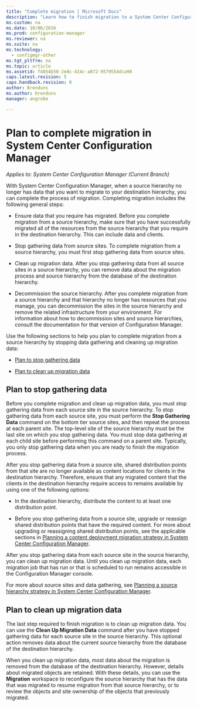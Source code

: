 ```yaml
---
title: "Complete migration | Microsoft Docs"
description: "Learn how to finish migration to a System Center Configuration Manager destination hierarchy after a source hierarchy no longer has data."
ms.custom: na
ms.date: 10/06/2016
ms.prod: configuration-manager
ms.reviewer: na
ms.suite: na
ms.technology:
  - configmgr-other
ms.tgt_pltfrm: na
ms.topic: article
ms.assetid: f4854b50-2e8c-414c-a872-9579554dca98
caps.latest.revision: 5
caps.handback.revision: 0
author: Brendunsms.author: brendunsmanager: angrobe

---
```

# Plan to complete migration in System Center Configuration Manager*Applies to: System Center Configuration Manager (Current Branch)*
With System Center Configuration Manager, when a source hierarchy no longer has data that you want to migrate to your destination hierarchy, you can complete the process of migration. Completing migration includes the following general steps:  

-   Ensure data that you require has migrated. Before you complete migration from a source hierarchy, make sure that you have successfully migrated all of the resources from the source hierarchy that you require in the destination hierarchy. This can include data and clients.  

-   Stop gathering data from source sites. To complete migration from a source hierarchy, you must first stop gathering data from source sites.  

-   Clean up migration data. After you stop gathering data from all source sites in a source hierarchy, you can remove data about the migration process and source hierarchy from the database of the destination hierarchy.  

-   Decommission the source hierarchy. After you complete migration from a source hierarchy and that hierarchy no longer has resources that you manage, you can decommission the sites in the source hierarchy and remove the related infrastructure from your environment. For information about how to decommission sites and source hierarchies, consult the documentation for that version of Configuration Manager.  

Use the following sections to help you plan to complete migration from a source hierarchy by stopping data gathering and cleaning up migration data:  

-   [Plan to stop gathering data](#Plan_to_Stop_Data_Gath)  

-   [Plan to clean up migration data](#Plan_to_clean_up)  

##  <a name="Plan_to_Stop_Data_Gath"></a> Plan to stop gathering data  
 Before you complete migration and clean up migration data, you must stop gathering data from each source site in the source hierarchy. To stop gathering data from each source site, you must perform the **Stop Gathering Data** command on the bottom tier source sites, and then repeat the process at each parent site. The top-level site of the source hierarchy must be the last site on which you stop gathering data. You must stop data gathering at each child site before performing this command on a parent site. Typically, you only stop gathering data when you are ready to finish the migration process.  

 After you stop gathering data from a source site, shared distribution points from that site are no longer available as content locations for clients in the destination hierarchy. Therefore, ensure that any migrated content that the clients in the destination hierarchy require access to remains available by using one of the following options:  

-   In the destination hierarchy, distribute the content to at least one distribution point.  

-   Before you stop gathering data from a source site, upgrade or reassign shared distribution points that have the required content. For more about upgrading or reassigning shared distribution points, see the applicable sections in [Planning a content deployment migration strategy in System Center Configuration Manager](../../core/migration/planning-a-content-deployment-migration-strategy.md).  

After you stop gathering data from each source site in the source hierarchy, you can clean up migration data. Until you clean up migration data, each migration job that has run or that is scheduled to run remains accessible in the Configuration Manager console.  

For more about source sites and data gathering, see [Planning a source hierarchy strategy in System Center Configuration Manager](../../core/migration/planning-a-source-hierarchy-strategy.md).  

##  <a name="Plan_to_clean_up"></a> Plan to clean up migration data  
 The last step required to finish migration is to clean up migration data. You can use the **Clean Up Migration Data** command after you have stopped gathering data for each source site in the source hierarchy. This optional action removes data about the current source hierarchy from the database of the destination hierarchy.  

 When you clean up migration data, most data about the migration is removed from the database of the destination hierarchy. However, details about migrated objects are retained. With these details, you can use the **Migration** workspace to reconfigure the source hierarchy that has the data that was migrated to resume migration from that source hierarchy, or to review the objects and site ownership of the objects that previously migrated.  
